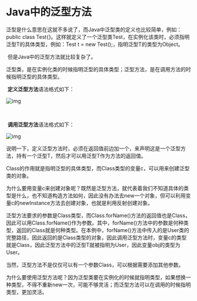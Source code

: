 # Java中的泛型方法

 泛型是什么意思在这就不多说了，而Java中泛型类的定义也比较简单，例如：public class Test<T>{}。这样就定义了一个泛型类Test，在实例化该类时，必须指明泛型T的具体类型，例如：Test<Object> t = new Test<Object>();，指明泛型T的类型为Object。

​       但是Java中的泛型方法就比较复杂了。

​       泛型类，是在实例化类的时候指明泛型的具体类型；泛型方法，是在调用方法的时候指明泛型的具体类型。

 

​       **定义泛型方法**语法格式如下：

![img](http://images.cnitblog.com/blog/471788/201304/09221852-b0d764f4340946baa1a063da5a0d993e.png)

​      

​       **调用泛型方法**语法格式如下：

![img](http://images.cnitblog.com/blog/471788/201304/09222350-5e3bf238febe4b2ebba99973c69e0054.png)

 

​       说明一下，定义泛型方法时，必须在返回值前边加一个<T>，来声明这是一个泛型方法，持有一个泛型T，然后才可以用泛型T作为方法的返回值。

​       Class<T>的作用就是指明泛型的具体类型，而Class<T>类型的变量c，可以用来创建泛型类的对象。

​       为什么要用变量c来创建对象呢？既然是泛型方法，就代表着我们不知道具体的类型是什么，也不知道构造方法如何，因此没有办法去new一个对象，但可以利用变量c的newInstance方法去创建对象，也就是利用反射创建对象。

​       泛型方法要求的参数是Class<T>类型，而Class.forName()方法的返回值也是Class<T>，因此可以用Class.forName()作为参数。其中，forName()方法中的参数是何种类型，返回的Class<T>就是何种类型。在本例中，forName()方法中传入的是User类的完整路径，因此返回的是Class<User>类型的对象，因此调用泛型方法时，变量c的类型就是Class<User>，因此泛型方法中的泛型T就被指明为User，因此变量obj的类型为User。

​       当然，泛型方法不是仅仅可以有一个参数Class<T>，可以根据需要添加其他参数。

​       为什么要使用泛型方法呢？因为泛型类要在实例化的时候就指明类型，如果想换一种类型，不得不重新new一次，可能不够灵活；而泛型方法可以在调用的时候指明类型，更加灵活。

